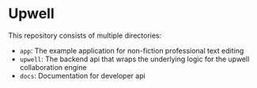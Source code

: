 # Upwell

This repository consists of multiple directories:

- `app`: The example application for non-fiction professional text editing
- `upwell`: The backend api that wraps the underlying logic for the upwell collaboration engine
- `docs`: Documentation for developer api


